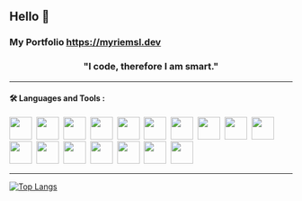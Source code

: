 ## Hello 👋 

### My Portfolio https://myriemsl.dev

<div id="header" align="center">
  <h3>"I code, therefore I am smart."</h3>
</div>

---

#### :hammer_and_wrench: Languages and Tools :

<div>
<img src="https://cdn.jsdelivr.net/gh/devicons/devicon/icons/javascript/javascript-original.svg" width="40" height="40"/>&nbsp;
<img src="https://cdn.jsdelivr.net/gh/devicons/devicon/icons/java/java-original-wordmark.svg" width="40" height="40"/>&nbsp;
<img src="https://cdn.jsdelivr.net/gh/devicons/devicon/icons/kotlin/kotlin-original.svg" width="40" height="40"/>&nbsp;
<img src="https://cdn.jsdelivr.net/gh/devicons/devicon/icons/flutter/flutter-original.svg" width="40" height="40"/>&nbsp;
<img src="https://cdn.jsdelivr.net/gh/devicons/devicon/icons/android/android-plain.svg" width="40" height="40"/>&nbsp; 
<img src="https://cdn.jsdelivr.net/gh/devicons/devicon/icons/figma/figma-original.svg" width="40" height="40"/>&nbsp;
<img src="https://cdn.jsdelivr.net/gh/devicons/devicon/icons/html5/html5-plain-wordmark.svg" width="40" height="40"/>&nbsp;
<img src="https://cdn.jsdelivr.net/gh/devicons/devicon/icons/css3/css3-plain-wordmark.svg" width="40" height="40"/>&nbsp;
<img src="https://cdn.jsdelivr.net/gh/devicons/devicon/icons/sass/sass-original.svg" width="40" height="40"/>&nbsp;
<img src="https://cdn.jsdelivr.net/gh/devicons/devicon/icons/materialui/materialui-original.svg" width="40" height="40"/>&nbsp;
<img src="https://cdn.jsdelivr.net/gh/devicons/devicon/icons/nextjs/nextjs-line.svg" width="40" height="40"/>&nbsp;
<img src="https://cdn.jsdelivr.net/gh/devicons/devicon/icons/react/react-original-wordmark.svg" width="40" height="40"/>&nbsp;
<img src="https://cdn.jsdelivr.net/gh/devicons/devicon/icons/redux/redux-original.svg" width="40" height="40"/>&nbsp;
<img src="https://cdn.jsdelivr.net/gh/devicons/devicon/icons/nodejs/nodejs-original.svg" width="40" height="40"/>&nbsp;
<img src="https://cdn.jsdelivr.net/gh/devicons/devicon/icons/express/express-original.svg" width="40" height="40"/>&nbsp;
<img src="https://cdn.jsdelivr.net/gh/devicons/devicon/icons/firebase/firebase-plain-wordmark.svg" width="40" height="40"/>&nbsp;
<img src="https://cdn.jsdelivr.net/gh/devicons/devicon/icons/git/git-original-wordmark.svg" width="40" height="40"/>&nbsp;
</div>

---
[![Top Langs](https://github-readme-stats.vercel.app/api/top-langs/?username=myriemsl&layout=compact&theme=vision-friendly-light)](https://github.com/anuraghazra/github-readme-stats)




<!-- 
![Web Developer](https://user-images.githubusercontent.com/74598067/150182656-cafd68e3-95d0-4c09-8919-1ad313fb0ea2.png)
title="NodeJS" alt="NodeJS" width="40" height="40" &nbsp;
### I am Myriem 
### I am a FullStack Developer
### "I code, therefore I am." -Myriem S.L


- 🙋‍♂️ my portfolio https://myriemsl.dev
- 🔭 I’m currently working on MERN Stack
- 🌱 I’m currently learning Android Application
- 👯 I’m looking to collaborate on Dev projects
-->
